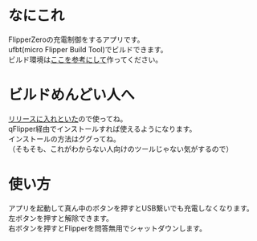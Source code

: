# なにこれ
FlipperZeroの充電制御をするアプリです。  
ufbt(micro Flipper Build Tool)でビルドできます。  
ビルド環境は[ここを参考にして](https://github.com/flipperdevices/flipperzero-ufbt)作ってください。  

# ビルドめんどい人へ
[リリースに入れといた](https://github.com/segfo/flipper_zero_app_charge_controller/releases/tag/v1.0)ので使ってね。  
qFlipper経由でインストールすれば使えるようになります。  
インストールの方法はググってね。  
（そもそも、これがわからない人向けのツールじゃない気がするので）  

# 使い方
アプリを起動して真ん中のボタンを押すとUSB繋いでも充電しなくなります。  
左ボタンを押すと解除できます。  
右ボタンを押すとFlipperを問答無用でシャットダウンします。  